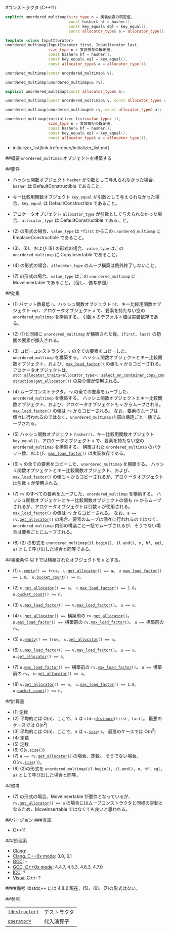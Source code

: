#コンストラクタ (C++11)
```cpp
explicit unordered_multimap(size_type n = 実装依存の既定値,
                            const hasher& hf = hasher(),
                            const key_equal& eql = key_equal(),
                            const allocator_type& a = allocator_type());  // (1)

template <class InputIterator>
unordered_multimap(InputIterator first, InputIterator last,
                   size_type n = 実装依存の既定値,
                   const hasher& hf = hasher(),
                   const key_equal& eql = key_equal(),
                   const allocator_type& a = allocator_type());           // (2)

unordered_multimap(const unordered_multimap& v);                          // (3)

unordered_multimap(unordered_multimap&& rv);                              // (4)

explicit unordered_multimap(const allocator_type& a);                     // (5)

unordered_multimap(const unordered_multimap& v, const allocator_type& a); // (6)

unordered_multimap(unordered_multimap&& rv, const allocator_type& a);     // (7)

unordered_multimap(initializer_list<value_type> il,
                   size_type n = 実装依存の既定値,
                   const hasher& hf = hasher(),
                   const key_equal& eql = key_equal(),
                   const allocator_type& a = allocator_type());           // (8)
```
* initializer_list[link /reference/initializer_list.md]

##概要
`unordered_multimap` オブジェクトを構築する


##要件
- ハッシュ関数オブジェクト `hasher` が引数として与えられなかった場合、`hasher` は DefaultConstructible であること。

- キー比較用関数オブジェクト `key_equal` が引数として与えられなかった場合、`key_equal` は DefaultConstructible であること。

- アロケータオブジェクト `allocator_type` が引数として与えられなかった場合、`allocator_type` は DefaultConstructible であること。

- (2) の形式の場合、`value_type` は `*first` からこの `unordered_multimap` に EmplaceConstructible であること。

- (3)、(6)、および (8) の形式の場合、`value_type` はこの `unordered_multimap` に CopyInsertable であること。

- (4) の形式の場合、`allocator_type` のムーブ構築は例外終了しないこと。

- (7) の形式の場合、`value_type` はこの `unordered_multimap` に MoveInsertable であること。（但し、備考参照）


##効果

- (1)	バケット数最低 `n`、ハッシュ関数オブジェクト `hf`、キー比較用関数オブジェクト `eql`、アロケータオブジェクト `a` で、要素を持たない空の `unordered_multimap` を構築する。
	引数 `n` のデフォルト値は実装依存である。

- (2)	(1)と同様に `unordered_multimap` が構築された後、`[first, last)` の範囲の要素が挿入される。

- (3)	コピーコンストラクタ。`v` の全ての要素をコピーした、`unordered_multimap` を構築する。
	ハッシュ関数オブジェクトとキー比較関数オブジェクト、および、[`max_load_factor`](./max_load_factor.md)`()` の値も `v` からコピーされる。
	アロケータオブジェクトは、`std::`[`allocator_traits`](/reference/memory/allocator_traits.md)`<allocator_type>::`[`select_on_container_copy_construction`](/reference/memory/allocator_traits/select_on_container_copy_construction.md)`(`[`get_allocator`](./get_allocator.md)`())` の戻り値が使用される。

- (4)	ムーブコンストラクタ。`rv` の全ての要素をムーブした、`unordered_multimap` を構築する。
	ハッシュ関数オブジェクトとキー比較関数オブジェクト、および、アロケータオブジェクトも `v` からムーブされる。
	[`max_load_factor`](./max_load_factor.md)`()` の値は `rv` からコピーされる。
	なお、要素のムーブは個々に行われるのではなく、`unordered_multimap` 内部の構造ごと一括でムーブされる。

- (5)	ハッシュ関数オブジェクト `hasher()`、キー比較用関数オブジェクト `key_equal()`、アロケータオブジェクト `a` で、要素を持たない空の `unordered_multimap` を構築する。
	構築された `unordered_multimap` のバケット数、および、[`max_load_factor`](./max_load_factor.md)`()` は実装依存である。

- (6)	`v` の全ての要素をコピーした、`unordered_multimap` を構築する。
	ハッシュ関数オブジェクトとキー比較関数オブジェクト、および、[`max_load_factor`](./max_load_factor.md)`()` の値も `v` からコピーされるが、アロケータオブジェクトは引数 `a` が使用される。

- (7)	`rv` のすべての要素をムーブした、`unordered_multimap` を構築する。
	ハッシュ関数オブジェクトとキー比較関数オブジェクトの値も `rv` からムーブされるが、アロケータオブジェクトは引数 `a` が使用される。
	[`max_load_factor`](./max_load_factor.md)`()` の値は `rv` からコピーされる。
	なお、`a == rv.`[`get_allocator`](./get_allocator.md)`()` の場合、要素のムーブは個々に行われるのではなく、`unordered_multimap` 内部の構造ごと一括でムーブされるが、そうでない場合は要素ごとにムーブされる。

- (8)	(2) の形式を `unordered_multimap(il.begin(), il.end(), n, hf, eql, a)` として呼び出した場合と同等である。


##事後条件
以下では構築されたオブジェクトを `u` とする。

- (1) `u.`[`empty`](./empty.md)`() == true`。
	`u.`[`get_allocator`](./get_allocator.md)`() == a`。
	`u.`[`max_load_factor`](./max_load_factor.md)`() == 1.0`。
	`u.`[`bucket_count`](./bucket_count.md)`() >= n`。

- (2) `u.`[`get_allocator`](./get_allocator.md)`() == a`。
	`u.`[`max_load_factor`](./max_load_factor.md)`() == 1.0`。
	`u.`[`bucket_count`](./bucket_count.md)`() >= n`。

- (3) `u.`[`max_load_factor`](./max_load_factor.md)`() == v.`[`max_load_factor`](./max_load_factor.md)`()`。
	`u == v`。

- (4) `u.`[`get_allocator`](./get_allocator.md)`() == `構築前の `rv.`[`get_allocator`](./get_allocator.md)`()`。
	`u.`[`max_load_factor`](./max_load_factor.md)`() == `構築前の `rv.`[`max_load_factor`](./max_load_factor.md)`()`。
	`u == `構築前の `rv`。

- (5) `u.`[`empty`](./empty.md)`() == true`。
	`u.`[`get_allocator`](./get_allocator.md)`() == a`。

- (6) `u.`[`max_load_factor`](./max_load_factor.md)`() == v.`[`max_load_factor`](./max_load_factor.md)`()`。
	`u == v`。
	`u.`[`get_allocator`](./get_allocator.md)`() == a`。

- (7) `u.`[`max_load_factor`](./max_load_factor.md)`() == `構築前の `rv.`[`max_load_factor`](./max_load_factor.md)`()`。
	`u == `構築前の `rv`。
	`u.`[`get_allocator`](./get_allocator.md)`() == a`。

- (8) `u.`[`get_allocator`](./get_allocator.md)`() == a`。
	`u.`[`max_load_factor`](./max_load_factor.md)`() == 1.0`。
	`u.`[`bucket_count`](./bucket_count.md)`() >= n`。


##計算量
- (1)	定数
- (2)	平均的には O(n)、ここで、n は `std::`[`distance`](/reference/iterator/distance.md)`(first, last)`。
	最悪のケースでは O(n<sup>2</sup>)
- (3)	平均的には O(n)、ここで、n は `v.`[`size`](./size.md)`()`。
	最悪のケースでは O(n<sup>2</sup>)
- (4)	定数
- (5)	定数
- (6)	O(`v.`[`size`](./size.md)`()`)
- (7)	`a == rv.`[`get_allocator`](./get_allocator.md)`()` の場合、定数。
	そうでない場合、O(`rv.`[`size`](./size.md)`()`)。
- (8)	(2)の形式を `unordered_multimap(il.begin(), il.end(), n, hf, eql, a)` として呼び出した場合と同等。


##備考
- (7) の形式の場合、MoveInsertable が要件となっているが、`rv.`[`get_allocator`](./get_allocator.md)`() == a` の場合にはムーブコンストラクタと同様の挙動となるため、MoveInsertable ではなくても良いと思われる。


##バージョン
###言語
- C++11

###処理系
- [Clang](/implementation#clang.md): -
- [Clang, C++0x mode](/implementation#clang.md): 3.0, 3.1
- [GCC](/implementation#gcc.md): -
- [GCC, C++0x mode](/implementation#gcc.md): 4.4.7, 4.5.3, 4.6.3, 4.7.0
- [ICC](/implementation#icc.md): ?
- [Visual C++](/implementation#visual_cpp.md): ?

####備考
libstdc++ には 4.8.2 現在、(5)、(6)、(7)の形式はない。


##参照

|                                            |              |
|--------------------------------------------|--------------|
| [`(destructor)`](./-unordered_multimap.md) | デストラクタ |
| [`operator=`](./op_assign.md)              | 代入演算子   |

